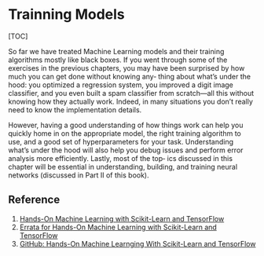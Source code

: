 # Trainning Models

[TOC]

So far we have treated Machine Learning models and their training algorithms mostly like black boxes. If you went through some of the exercises in the previous chapters, you may have been surprised by how much you can get done without knowing any‐ thing about what’s under the hood: you optimized a regression system, you improved a digit image classifier, and you even built a spam classifier from scratch—all this without knowing how they actually work. Indeed, in many situations you don’t really need to know the implementation details.

However, having a good understanding of how things work can help you quickly home in on the appropriate model, the right training algorithm to use, and a good set of hyperparameters for your task. Understanding what’s under the hood will also help you debug issues and perform error analysis more efficiently. Lastly, most of the top‐ ics discussed in this chapter will be essential in understanding, building, and training neural networks (discussed in Part II of this book).

## Reference

1. [Hands-On Machine Learning with Scikit-Learn and TensorFlow](http://shop.oreilly.com/product/0636920052289.do)
2. [Errata for Hands-On Machine Learning with Scikit-Learn and TensorFlow](https://www.oreilly.com/catalog/errata.csp?isbn=0636920052289)
3. [GitHub: Hands-On Machine Learnging With Scikit-Learn and TensorFlow](https://github.com/ageron/handson-ml)
